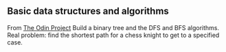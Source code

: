 ## Basic data structures and algorithms

From [The Odin Project](http://www.theodinproject.com/ruby-programming/data-structures-and-algorithms?ref=lnav)
Build a binary tree and the DFS and BFS algorithms.<br>
Real problem: find the shortest path for a chess knight to get to a specified case.
